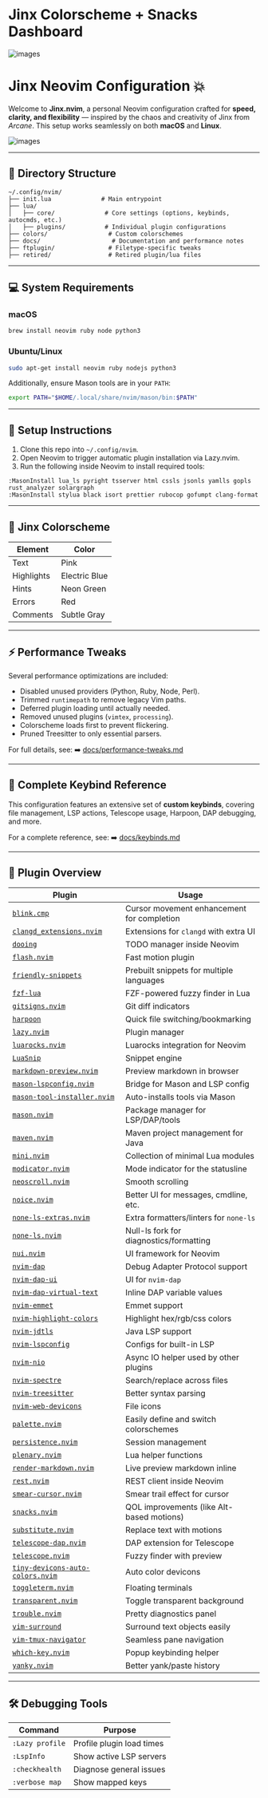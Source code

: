 # Jinx Colorscheme + Snacks Dashboard

![images](./RM-images/dashboard.png)

# Jinx Neovim Configuration 💥

Welcome to **Jinx.nvim**, a personal Neovim configuration crafted for **speed,
clarity, and flexibility** — inspired by the chaos and creativity of Jinx from
_Arcane_. This setup works seamlessly on both **macOS** and **Linux**.

![images](./RM-images/colorscheme.png)

---

## 📂 Directory Structure

```text
~/.config/nvim/
├── init.lua              # Main entrypoint
├── lua/
│   ├── core/              # Core settings (options, keybinds, autocmds, etc.)
│   ├── plugins/           # Individual plugin configurations
├── colors/                 # Custom colorschemes
├── docs/                    # Documentation and performance notes
├── ftplugin/               # Filetype-specific tweaks
├── retired/                # Retired plugin/lua files
```

---

## 💻 System Requirements

### macOS

```sh
brew install neovim ruby node python3
```

### Ubuntu/Linux

```sh
sudo apt-get install neovim ruby nodejs python3
```

Additionally, ensure Mason tools are in your `PATH`:

```sh
export PATH="$HOME/.local/share/nvim/mason/bin:$PATH"
```

---

## 🚀 Setup Instructions

1. Clone this repo into `~/.config/nvim`.
2. Open Neovim to trigger automatic plugin installation via Lazy.nvim.
3. Run the following inside Neovim to install required tools:

```vim
:MasonInstall lua_ls pyright tsserver html cssls jsonls yamlls gopls rust_analyzer solargraph
:MasonInstall stylua black isort prettier rubocop gofumpt clang-format
```

---

## 🌈 Jinx Colorscheme

| Element    | Color         |
| ---------- | ------------- |
| Text       | Pink          |
| Highlights | Electric Blue |
| Hints      | Neon Green    |
| Errors     | Red           |
| Comments   | Subtle Gray   |

---

## ⚡ Performance Tweaks

Several performance optimizations are included:

- Disabled unused providers (Python, Ruby, Node, Perl).
- Trimmed `runtimepath` to remove legacy Vim paths.
- Deferred plugin loading until actually needed.
- Removed unused plugins (`vimtex`, `processing`).
- Colorscheme loads first to prevent flickering.
- Pruned Treesitter to only essential parsers.

For full details, see: ➡️
[docs/performance-tweaks.md](./docs/performance-tweaks.md)

---

## 🔑 Complete Keybind Reference

This configuration features an extensive set of **custom keybinds**, covering
file management, LSP actions, Telescope usage, Harpoon, DAP debugging, and more.

For a complete reference, see: ➡️ [docs/keybinds.md](./docs/keybinds.md)

---

## 🔌 Plugin Overview

| Plugin                                                                                         | Usage                                      |
| ---------------------------------------------------------------------------------------------- | ------------------------------------------ |
| [`blink.cmp`](https://github.com/rcarriga/blink.cmp)                                           | Cursor movement enhancement for completion |
| [`clangd_extensions.nvim`](https://github.com/p00f/clangd_extensions.nvim)                     | Extensions for `clangd` with extra UI      |
| [`dooing`](https://github.com/HakonHarnes/dooing.nvim)                                         | TODO manager inside Neovim                 |
| [`flash.nvim`](https://github.com/folke/flash.nvim)                                            | Fast motion plugin                         |
| [`friendly-snippets`](https://github.com/rafamadriz/friendly-snippets)                         | Prebuilt snippets for multiple languages   |
| [`fzf-lua`](https://github.com/ibhagwan/fzf-lua)                                               | FZF-powered fuzzy finder in Lua            |
| [`gitsigns.nvim`](https://github.com/lewis6991/gitsigns.nvim)                                  | Git diff indicators                        |
| [`harpoon`](https://github.com/ThePrimeagen/harpoon)                                           | Quick file switching/bookmarking           |
| [`lazy.nvim`](https://github.com/folke/lazy.nvim)                                              | Plugin manager                             |
| [`luarocks.nvim`](https://github.com/williamboman/luarocks.nvim)                               | Luarocks integration for Neovim            |
| [`LuaSnip`](https://github.com/L3MON4D3/LuaSnip)                                               | Snippet engine                             |
| [`markdown-preview.nvim`](https://github.com/iamcco/markdown-preview.nvim)                     | Preview markdown in browser                |
| [`mason-lspconfig.nvim`](https://github.com/williamboman/mason-lspconfig.nvim)                 | Bridge for Mason and LSP config            |
| [`mason-tool-installer.nvim`](https://github.com/WhoIsSethDaniel/mason-tool-installer.nvim)    | Auto-installs tools via Mason              |
| [`mason.nvim`](https://github.com/williamboman/mason.nvim)                                     | Package manager for LSP/DAP/tools          |
| [`maven.nvim`](https://github.com/technotes/maven.nvim)                                        | Maven project management for Java          |
| [`mini.nvim`](https://github.com/echasnovski/mini.nvim)                                        | Collection of minimal Lua modules          |
| [`modicator.nvim`](https://github.com/mawkler/modicator.nvim)                                  | Mode indicator for the statusline          |
| [`neoscroll.nvim`](https://github.com/karb94/neoscroll.nvim)                                   | Smooth scrolling                           |
| [`noice.nvim`](https://github.com/folke/noice.nvim)                                            | Better UI for messages, cmdline, etc.      |
| [`none-ls-extras.nvim`](https://github.com/nvimtools/none-ls-extras.nvim)                      | Extra formatters/linters for `none-ls`     |
| [`none-ls.nvim`](https://github.com/nvimtools/none-ls.nvim)                                    | Null-ls fork for diagnostics/formatting    |
| [`nui.nvim`](https://github.com/MunifTanjim/nui.nvim)                                          | UI framework for Neovim                    |
| [`nvim-dap`](https://github.com/mfussenegger/nvim-dap)                                         | Debug Adapter Protocol support             |
| [`nvim-dap-ui`](https://github.com/rcarriga/nvim-dap-ui)                                       | UI for `nvim-dap`                          |
| [`nvim-dap-virtual-text`](https://github.com/theHamsta/nvim-dap-virtual-text)                  | Inline DAP variable values                 |
| [`nvim-emmet`](https://github.com/aca/emmet-ls)                                                | Emmet support                              |
| [`nvim-highlight-colors`](https://github.com/brenoprata10/nvim-highlight-colors)               | Highlight hex/rgb/css colors               |
| [`nvim-jdtls`](https://github.com/mfussenegger/nvim-jdtls)                                     | Java LSP support                           |
| [`nvim-lspconfig`](https://github.com/neovim/nvim-lspconfig)                                   | Configs for built-in LSP                   |
| [`nvim-nio`](https://github.com/nvim-neotest/nvim-nio)                                         | Async IO helper used by other plugins      |
| [`nvim-spectre`](https://github.com/nvim-pack/nvim-spectre)                                    | Search/replace across files                |
| [`nvim-treesitter`](https://github.com/nvim-treesitter/nvim-treesitter)                        | Better syntax parsing                      |
| [`nvim-web-devicons`](https://github.com/nvim-tree/nvim-web-devicons)                          | File icons                                 |
| [`palette.nvim`](https://github.com/roobert/palette.nvim)                                      | Easily define and switch colorschemes      |
| [`persistence.nvim`](https://github.com/folke/persistence.nvim)                                | Session management                         |
| [`plenary.nvim`](https://github.com/nvim-lua/plenary.nvim)                                     | Lua helper functions                       |
| [`render-markdown.nvim`](https://github.com/MeanderingProgrammer/render-markdown.nvim)         | Live preview markdown inline               |
| [`rest.nvim`](https://github.com/rest-nvim/rest.nvim)                                          | REST client inside Neovim                  |
| [`smear-cursor.nvim`](https://github.com/ecthelionvi/smear-cursor.nvim)                        | Smear trail effect for cursor              |
| [`snacks.nvim`](https://github.com/tummychow/snacks.nvim)                                      | QOL improvements (like Alt-based motions)  |
| [`substitute.nvim`](https://github.com/gbprod/substitute.nvim)                                 | Replace text with motions                  |
| [`telescope-dap.nvim`](https://github.com/nvim-telescope/telescope-dap.nvim)                   | DAP extension for Telescope                |
| [`telescope.nvim`](https://github.com/nvim-telescope/telescope.nvim)                           | Fuzzy finder with preview                  |
| [`tiny-devicons-auto-colors.nvim`](https://github.com/adelarsq/tiny-devicons-auto-colors.nvim) | Auto color devicons                        |
| [`toggleterm.nvim`](https://github.com/akinsho/toggleterm.nvim)                                | Floating terminals                         |
| [`transparent.nvim`](https://github.com/xiyaowong/transparent.nvim)                            | Toggle transparent background              |
| [`trouble.nvim`](https://github.com/folke/trouble.nvim)                                        | Pretty diagnostics panel                   |
| [`vim-surround`](https://github.com/tpope/vim-surround)                                        | Surround text objects easily               |
| [`vim-tmux-navigator`](https://github.com/christoomey/vim-tmux-navigator)                      | Seamless pane navigation                   |
| [`which-key.nvim`](https://github.com/folke/which-key.nvim)                                    | Popup keybinding helper                    |
| [`yanky.nvim`](https://github.com/gbprod/yanky.nvim)                                           | Better yank/paste history                  |

---

## 🛠️ Debugging Tools

| Command         | Purpose                   |
| --------------- | ------------------------- |
| `:Lazy profile` | Profile plugin load times |
| `:LspInfo`      | Show active LSP servers   |
| `:checkhealth`  | Diagnose general issues   |
| `:verbose map`  | Show mapped keys          |
